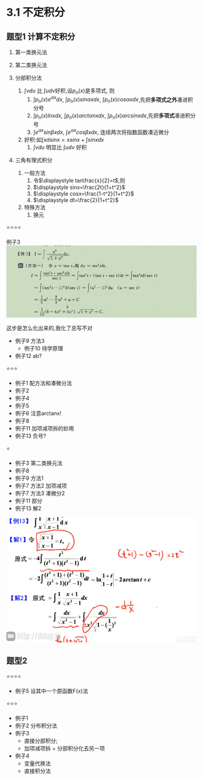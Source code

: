 # 3.1 不定积分

## 题型1 计算不定积分

1. 第一类换元法
2. 第二类换元法
3. 分部积分法
   1. $\int vdu$ 比 $\int udv$好积,设$p_n(x)$是多项式, 则
      1. $\displaystyle \int p_n(x)e^{\alpha x}dx$, $\int p_n(x)sin{\alpha x}dx$, $\int p_n(x)cos{\alpha x}dx$,先把**多项式之外**凑进积分号
      2. $\displaystyle \int p_n(x){ln} xdx$, $\int p_n(x)\alpha rct\alpha n{x}dx$, $\int p_n(x)\alpha rcsin{x}dx$,先把**多项式**凑进积分号
      3. $\displaystyle \int e^{\alpha x}sin\beta  xdx$, $\int e^{\alpha x}cos\beta  xdx$, 连续两次将指数函数凑近微分
   2. 好积:如$\int xdsinx = xsinx + \int sinxdx$
      1. $\int vdu$ 明显比 $\int udv$ 好积

4. 三角有理式积分
   1. 一般方法
      1. 令$\displaystyle tan\frac{x}{2}=t$,则
      2. $\displaystyle sinx=\frac{2t}{1+t^2}$
      3. $\displaystyle cosx=\frac{1-t^2}{1+t^2}$
      4. $\displaystyle dt=\frac{2}{1+t^2}$
   2. 特殊方法
      1. 换元

⭐⭐⭐⭐

例子3![20220825162556](https://raw.githubusercontent.com/Logible/Image/main/note_image/20220825162556.png)

这步是怎么化出来的,我化了总写不对

- 例子9 方法3
  - 例子10 待学原理
- 例子12 ab?

⭐⭐⭐

- 例子1 配方法和凑微分法
- 例子2
- 例子4
- 例子5
- 例子6 注意arctanx!
- 例子8
- 例子11 加项减项拆的妙用
- 例子13 负号?

⭐

- 例子3 第二类换元法
- 例子8
- 例子9 方法1
- 例子7 方法2 加项减项
- 例子7 方法3 凑微分2
- 例子11 部分
- 例子13 解2

![20220824173458](https://raw.githubusercontent.com/Logible/Image/main/note_image/20220824173458.png)

## 题型2

⭐⭐⭐⭐

- 例子5 设其中一个原函数F(x)法

⭐⭐⭐

- 例子1
- 例子2 分布积分法
- 例子3
  - 直接分部积分;
  - 加项减项拆 + 分部积分化去另一项
- 例子4
  - 变量代换法
  - 直接积分法
